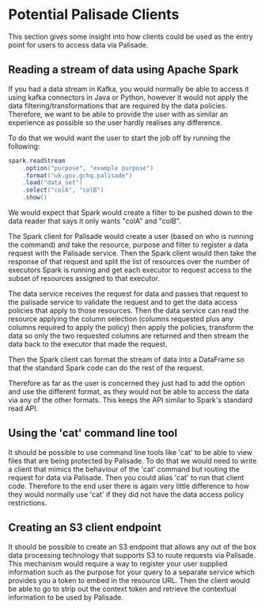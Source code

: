 # Potential Palisade Clients

This section gives some insight into how clients could be used as the entry point for users to access data via Palisade.

## Reading a stream of data using Apache Spark
If you had a data stream in Kafka, you would normally be able to access it using kafka connectors in Java or Python, however it would not apply the data filtering/transformations that are required by the data policies.
Therefore, we want to be able to provide the user with as similar an experience as possible so the user hardly realises any difference.

To do that we would want the user to start the job off by running the following: 

```java
spark.readStream
    .option("purpose", "example purpose")
    .format("uk.gov.gchq.palisade")
    .load("data_set")
    .select("colA", "colB")
    .show()
```

We would expect that Spark would create a filter to be pushed down to the data reader that says it only wants "colA" and "colB".

The Spark client for Palisade would create a user (based on who is running the command) and take the resource, purpose and filter to register a data request with the Palisade service. Then the Spark client would then take the response of that request and split the list of resources over the number of executors Spark is running and get each executor to request access to the subset of resources assigned to that executor.

The data service receives the request for data and passes that request to the palisade service to validate the request and to get the data access policies that apply to those resources. Then the data service can read the resource applying the column selection (columns requested plus any columns required to apply the policy) then apply the policies, transform the data so only the two requested columns are returned and then stream the data back to the executor that made the request.

Then the Spark client can format the stream of data into a DataFrame so that the standard Spark code can do the rest of the request.

Therefore as far as the user is concerned they just had to add the option and use the different format, as they would not be able to access the data via any of the other formats. This keeps the API similar to Spark's standard read API. 

## Using the 'cat' command line tool
It should be possible to use command line tools like 'cat' to be able to view files that are being protected by Palisade. 
To do that we would need to write a client that mimics the behaviour of the 'cat' command but routing the request for data via Palisade. 
Then you could alias 'cat' to run that client code. 
Therefore to the end user there is again very little difference to how they would normally use 'cat' if they did not have the data access policy restrictions.

## Creating an S3 client endpoint
It should be possible to create an S3 endpoint that allows any out of the box data processing technology that supports S3 to route requests via Palisade. 
This mechanism would require a way to register your user supplied information such as the purpose for your query to a separate service which provides you a token to embed in the resource URL.
Then the client would be able to go to strip out the context token and retrieve the contextual information to be used by Palisade.